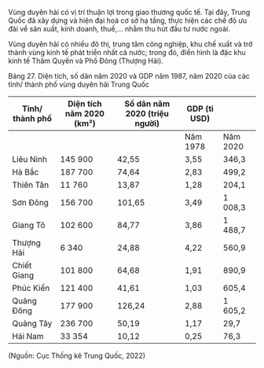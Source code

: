 Vùng duyên hải có vị trí thuận lợi trong giao thương quốc tế. Tại đây, Trung Quốc đã xây dựng và hiện đại hoá cơ sở hạ tầng, thực hiện các chế độ ưu đãi về sản xuất, kinh doanh, thuế,... nhằm thu hút đầu tư nước ngoài.

Vùng duyên hải có nhiều đô thị, trung tâm công nghiệp, khu chế xuất và trở thành vùng kinh tế phát triển nhất cả nước; trong đó, điển hình là đặc khu kinh tế Thâm Quyến và Phố Đông (Thượng Hải).

Bảng 27. Diện tích, số dân năm 2020 và GDP năm 1987, năm 2020 của các tỉnh/ thành phố vùng duyên hải Trung Quốc

| Tỉnh/ thành phố | Diện tích năm 2020 (km²) | Số dân năm 2020 (triệu người) | GDP (tỉ USD) |  |
|-----------------|---------------------------|-------------------------------|--------------|--------------|
|                 |                           |                               | Năm 1978     | Năm 2020     |
| Liêu Ninh       | 145 900                   | 42,55                         | 3,55         | 346,3        |
| Hà Bắc          | 187 700                   | 74,64                         | 2,83         | 499,2        |
| Thiên Tân       | 11 760                    | 13,87                         | 1,28         | 204,1        |
| Sơn Đông        | 156 700                   | 101,65                        | 3,49         | 1 008,3      |
| Giang Tô        | 102 600                   | 84,77                         | 3,86         | 1 488,7      |
| Thượng Hải      | 6 340                     | 24,88                         | 4,22         | 560,9        |
| Chiết Giang     | 101 800                   | 64,68                         | 1,91         | 890,9        |
| Phúc Kiến       | 121 400                   | 41,61                         | 1,03         | 605,4        |
| Quảng Đông      | 177 900                   | 126,24                        | 2,88         | 1 605,2      |
| Quảng Tây       | 236 700                   | 50,19                         | 1,17         | 29,7         |
| Hải Nam         | 33 354                    | 10,12                         | 0,25         | 76,3         |

(Nguồn: Cục Thống kê Trung Quốc, 2022)